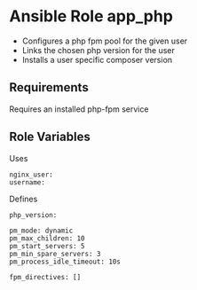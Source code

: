 Ansible Role app_php
=========

* Configures a php fpm pool for the given user
* Links the chosen php version for the user
* Installs a user specific composer version

Requirements
------------

Requires an installed php-fpm service

Role Variables
--------------

Uses

```
nginx_user:
username:
```

Defines

```
php_version:

pm_mode: dynamic
pm_max_children: 10
pm_start_servers: 5
pm_min_spare_servers: 3
pm_process_idle_timeout: 10s

fpm_directives: []
```
